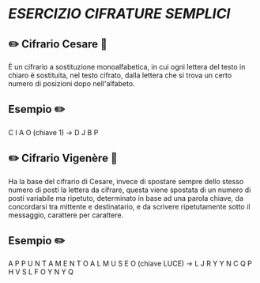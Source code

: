 # _ESERCIZIO CIFRATURE SEMPLICI_

## ✏️ Cifrario Cesare 📜

È un cifrario a sostituzione monoalfabetica, in cui ogni lettera del testo in chiaro è sostituita, nel testo cifrato, dalla lettera che si trova un certo numero di posizioni dopo nell'alfabeto.

## Esempio ✏️
C I A O (chiave 1) -> D J B P

## ✏️ Cifrario Vigenère 📜

Ha la base del cifrario di Cesare, invece di spostare sempre dello stesso numero di posti la lettera da cifrare, questa viene spostata di un numero di posti variabile ma ripetuto, determinato in base ad una parola chiave, da concordarsi tra mittente e destinatario, e da scrivere ripetutamente sotto il messaggio, carattere per carattere.

## Esempio ✏️
A P P U N T A M E N T O A L M U S E O (chiave LUCE) -> L J R Y Y N C Q P H V S L F O Y N Y Q
